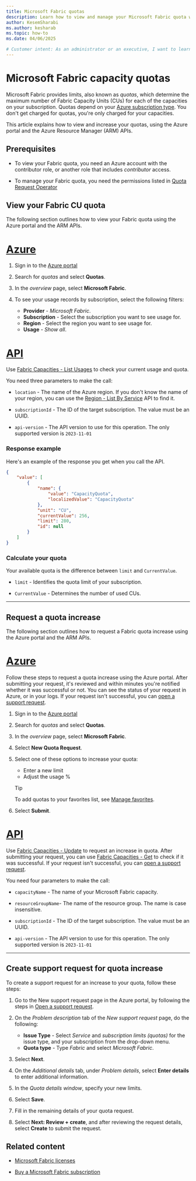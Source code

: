 ```yaml
---
title: Microsoft Fabric quotas
description: Learn how to view and manage your Microsoft Fabric quota which sets the number of Capacity Units (CUs) your subscribed capacity has.
author: KesemSharabi
ms.author: kesharab
ms.topic: how-to
ms.date: 04/06/2025

# Customer intent: As an administrator or an executive, I want to learn how to manage my Microsoft Fabric quota.
---
```


# Microsoft Fabric capacity quotas

Microsoft Fabric provides limits, also known as *quotas*, which determine the maximum number of Fabric Capacity Units (CUs) for each of the capacities on your subscription. Quotas depend on your [Azure subscription type](/azure/azure-resource-manager/management/azure-subscription-service-limits). You don't get charged for quotas, you're only charged for your capacities.

This article explains how to view and increase your quotas, using the Azure portal and the Azure Resource Manager (ARM) APIs.

## Prerequisites

* To view your Fabric quota, you need an Azure account with the contributor role, or another role that includes *contributor* access.

* To manage your Fabric quota, you need the permissions listed in [Quota Request Operator](/azure/role-based-access-control/built-in-roles/management-and-governance#quota-request-operator)

## View your Fabric CU quota

The following section outlines how to view your Fabric quota using the Azure portal and the ARM APIs.

# [Azure](#tab/Azure)

1. Sign in to the [Azure portal](https://portal.azure.com/#home)

2. Search for *quotas* and select **Quotas**.

3. In the *overview* page, select **Microsoft Fabric**.

4. To see your usage records by subscription, select the following filters:
   * **Provider** - *Microsoft Fabric*.
   * **Subscription** - Select the subscription you want to see usage for.
   * **Region** - Select the region you want to see usage for.
   * **Usage** - *Show all*.

# [API](#tab/API)

Use [Fabric Capacities - List Usages](/rest/api/microsoftfabric/fabric-capacities/list-usages) to check your current usage and quota.

You need three parameters to make the call:

* `location` - The name of the Azure region. If you don't know the name of your region, you can use the [Region - List By Service](/rest/api/apimanagement/region/list-by-service) API to find it.

* `subscriptionId` - The ID of the target subscription. The value must be an UUID.

* `api-version` - The API version to use for this operation. The only supported version is `2023-11-01`

### Response example

Here's an example of the response you get when you call the API.

```json
{
    "value": [
        {
            "name": {
                "value": "CapacityQuota",
                "localizedValue": "CapacityQuota"
            },
            "unit": "CU",
            "currentValue": 256,
            "limit": 280,
            "id": null
        }
    ]
}
```

### Calculate your quota

Your available quota is the difference between `limit` and `CurrentValue`.

* `limit` - Identifies the quota limit of your subscription.

* `CurrentValue` - Determines the number of used CUs.

---

## Request a quota increase

The following section outlines how to request a Fabric quota increase using the Azure portal and the ARM APIs.

# [Azure](#tab/Azure)

Follow these steps to request a quota increase using the Azure portal. After submitting your request, it's reviewed and within minutes you're notified whether it was successful or not. You can see the status of your request in Azure, or in your logs. If your request isn't successful, you can [open a support request](#create-support-request-for-quota-increase).

1. Sign in to the [Azure portal](https://portal.azure.com/#home)

2. Search for *quotas* and select **Quotas**.

3. In the *overview* page, select **Microsoft Fabric**.

4. Select **New Quota Request**.

5. Select one of these options to increase your quota:
    * Enter a new limit
    * Adjust the usage %

    >[!TIP]
    >To add quotas to your favorites list, see [Manage favorites](/azure/azure-portal/azure-portal-add-remove-sort-favorites).

6. Select **Submit**.

# [API](#tab/API)

Use [Fabric Capacities - Update](/rest/api/microsoftfabric/fabric-capacities/update) to request an increase in quota. After submitting your request, you can use [Fabric Capacities - Get](/rest/api/microsoftfabric/fabric-capacities/get) to check if it was successful. If your request isn't successful, you can [open a support request](#create-support-request-for-quota-increase).

You need four parameters to make the call:

* `capacityName` - The name of your Microsoft Fabric capacity.

* `resourceGroupName`- The name of the resource group. The name is case insensitive.

* `subscriptionId` - The ID of the target subscription. The value must be an UUID.

* `api-version` - The API version to use for this operation. The only supported version is `2023-11-01`

---

## Create support request for quota increase

To create a support request for an increase to your quota, follow these steps:

1.	Go to the New support request page in the Azure portal, by following the steps in [Open a support request](/azure/azure-portal/supportability/how-to-create-azure-support-request).

2.	On the *Problem description* tab of the *New support request* page, do the following:
    * **Issue Type** - Select *Service* and *subscription limits (quotas)* for the issue type, and your subscription from the drop-down menu.
    * **Quota type** - Type *Fabric* and select *Microsoft Fabric*.

3.	Select **Next**.

4.	On the *Additional details* tab, under *Problem details*, select **Enter details** to enter additional information.

5.	In the *Quota details window*, specify your new limits.

6.  Select **Save**.

7.	Fill in the remaining details of your quota request.

8.  Select **Next: Review + create**, and after reviewing the request details, select **Create** to submit the request.

## Related content

* [Microsoft Fabric licenses](licenses.md)

* [Buy a Microsoft Fabric subscription](buy-subscription.md)
